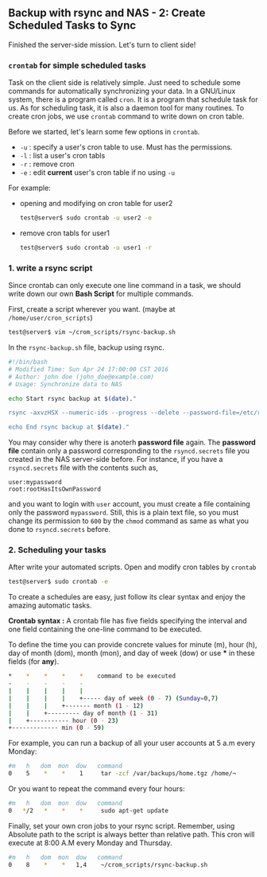 ## Backup with rsync and NAS - 2: Create Scheduled Tasks to Sync

Finished the server-side mission. Let's turn to client side!


### `crontab` for simple scheduled tasks
Task on the client side is relatively simple. Just need to schedule some commands for automatically synchronizing your data. In a GNU/Linux system, there is a program called `cron`. It is a program that schedule task for us. As for scheduling task, it is also a daemon tool for many routines. To create cron jobs, we use `crontab` command to write down on cron table.

Before we started, let's learn some few options in `crontab`.
- `-u` : specify a user's cron table to use. Must has the permissions.
- `-l` : list a user's cron tabls
- `-r` : remove cron
- `-e` : edit **current** user's cron table if no using `-u`

For example:
- opening and modifying on cron table for user2
    ```bash
    test@server$ sudo crontab -u user2 -e 
    ```

- remove cron tabls for user1
    ```bash
    test@server$ sudo crontab -u user1 -r 
    ```

### 1. write a rsync script
Since crontab can only execute one line command in a task, we should write down our own **Bash Script** for multiple commands. 

First, create a script wherever you want. (maybe at `/home/user/cron_scripts`)
```bash
test@server$ vim ~/crom_scripts/rsync-backup.sh
```

In the `rsync-backup.sh` file, backup using rsync.
```bash
#!/bin/bash
# Modified Time: Sun Apr 24 17:00:00 CST 2016
# Author: john doe (john_doe@example.com)
# Usage: Synchronize data to NAS

echo Start rsync backup at $(date)."

rsync -axvzHSX --numeric-ids --progress --delete --password-file=/etc/rsyncd.cli.secrets /home/ rsync://user@192.168.1.101/server1

echo End rsync backup at $(date)."
```

You may consider why there is anoterh **password file** again. The **password file** contain only a password corresponding to the `rsyncd.secrets` file you created in the NAS server-side before. For instance, if you have a `rsyncd.secrets` file with the contents such as,

```
user:mypassword
root:rootHasItsOwnPassword
```

and you want to login with `user` account, you must create a file containing only the password `mypassword`. Still, this is a plain text file, so you must change its permission to `600` by the `chmod` command as same as what you done to `rsyncd.secrets` before.


### 2. Scheduling your tasks
After write your automated scripts. Open and modify cron tables by `crontab`

```bash
test@server$ sudo crontab -e
```

To create a schedules are easy, just follow its clear syntax and enjoy the amazing automatic tasks.

**Crontab syntax :**
A crontab file has five fields specifying the interval and one field containing the one-line command to be executed.

To define the time you can provide concrete values for minute (m), hour (h), day of month (dom), month (mon), and day of week (dow) or use __\*__ in these fields (for **any**).


```bash
*    *    *    *    *    command to be executed
-    -    -    -    -
|    |    |    |    |
|    |    |    |    +----- day of week (0 - 7) (Sunday=0,7)
|    |    |    +------- month (1 - 12)
|    |    +--------- day of month (1 - 31)
|    +----------- hour (0 - 23)
+------------- min (0 - 59)
```

For example, you can run a backup of all your user accounts at 5 a.m every Monday:
```bash
#m   h   dom  mon  dow   command
0    5    *    *    1     tar -zcf /var/backups/home.tgz /home/¬
```

Or you want to repeat the command every four hours:
```bash
#m   h   dom  mon  dow   command
0   */2   *    *    *     sudo apt-get update
```

Finally, set your own cron jobs to your rsync script. Remember, using Absolute path to the script is always better than relative path. This cron will execute at 8:00 A.M every Monday and Thursday.

```bash
#m   h   dom  mon  dow   command
0    8    *    *   1,4    ~/crom_scripts/rsync-backup.sh
```
